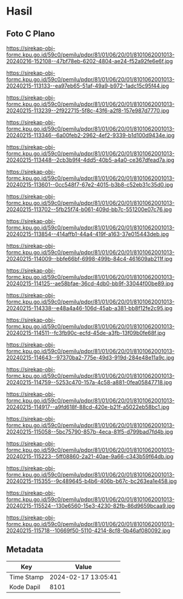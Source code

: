 # Hasil

## Foto C Plano

https://sirekap-obj-formc.kpu.go.id/59c0/pemilu/pdpr/81/01/06/20/01/8101062001013-20240216-152108--47bf78eb-6202-4804-ae24-f52a92fe6e6f.jpg

https://sirekap-obj-formc.kpu.go.id/59c0/pemilu/pdpr/81/01/06/20/01/8101062001013-20240215-113133--ea97eb65-51af-49a9-b972-1adc15c95f44.jpg

https://sirekap-obj-formc.kpu.go.id/59c0/pemilu/pdpr/81/01/06/20/01/8101062001013-20240215-113239--2f922715-5f8c-43f6-a2f8-157e987d7770.jpg

https://sirekap-obj-formc.kpu.go.id/59c0/pemilu/pdpr/81/01/06/20/01/8101062001013-20240215-113346--6a00feb2-2962-4ef2-9339-b1d100d9434e.jpg

https://sirekap-obj-formc.kpu.go.id/59c0/pemilu/pdpr/81/01/06/20/01/8101062001013-20240215-113448--2cb3b9f4-4dd5-40b5-a4a0-ce367dfead7a.jpg

https://sirekap-obj-formc.kpu.go.id/59c0/pemilu/pdpr/81/01/06/20/01/8101062001013-20240215-113601--0cc548f7-67e2-4015-b3b8-c52eb31c35d0.jpg

https://sirekap-obj-formc.kpu.go.id/59c0/pemilu/pdpr/81/01/06/20/01/8101062001013-20240215-113702--5fb25f74-b061-409d-bb7c-551200e07c76.jpg

https://sirekap-obj-formc.kpu.go.id/59c0/pemilu/pdpr/81/01/06/20/01/8101062001013-20240215-113854--414affb1-44a4-419f-a163-37e015443deb.jpg

https://sirekap-obj-formc.kpu.go.id/59c0/pemilu/pdpr/81/01/06/20/01/8101062001013-20240215-114009--bbfe66bf-6998-499b-84c4-461609ab211f.jpg

https://sirekap-obj-formc.kpu.go.id/59c0/pemilu/pdpr/81/01/06/20/01/8101062001013-20240215-114125--ae58bfae-36cd-4db0-bb9f-33044f00be89.jpg

https://sirekap-obj-formc.kpu.go.id/59c0/pemilu/pdpr/81/01/06/20/01/8101062001013-20240215-114338--e48a4a46-106d-45ab-a381-bb8f12fe2c95.jpg

https://sirekap-obj-formc.kpu.go.id/59c0/pemilu/pdpr/81/01/06/20/01/8101062001013-20240215-114511--fc3fb90c-ecfd-45de-a3fb-13f09b0fe68f.jpg

https://sirekap-obj-formc.kpu.go.id/59c0/pemilu/pdpr/81/01/06/20/01/8101062001013-20240215-114643--97370ba2-775e-49d3-919d-284e48e11a9c.jpg

https://sirekap-obj-formc.kpu.go.id/59c0/pemilu/pdpr/81/01/06/20/01/8101062001013-20240215-114759--5253c470-157a-4c58-a881-0fea05847718.jpg

https://sirekap-obj-formc.kpu.go.id/59c0/pemilu/pdpr/81/01/06/20/01/8101062001013-20240215-114917--a9fd618f-88cd-420e-b21f-a5022eb58bc1.jpg

https://sirekap-obj-formc.kpu.go.id/59c0/pemilu/pdpr/81/01/06/20/01/8101062001013-20240215-115058--5bc75790-857b-4eca-81f5-d799bad7fd4b.jpg

https://sirekap-obj-formc.kpu.go.id/59c0/pemilu/pdpr/81/01/06/20/01/8101062001013-20240215-115223--5ff08860-2a21-40ae-9a66-c343b59f64db.jpg

https://sirekap-obj-formc.kpu.go.id/59c0/pemilu/pdpr/81/01/06/20/01/8101062001013-20240215-115355--9c489645-b4b6-406b-b67c-bc263ea1e458.jpg

https://sirekap-obj-formc.kpu.go.id/59c0/pemilu/pdpr/81/01/06/20/01/8101062001013-20240215-115524--130e6560-15e3-4230-82fb-86d9659bcaa9.jpg

https://sirekap-obj-formc.kpu.go.id/59c0/pemilu/pdpr/81/01/06/20/01/8101062001013-20240215-115718--10669f50-5110-4214-8cf8-0b46af080092.jpg


## Metadata

| Key        | Value               |
| ---------- | ------------------- |
| Time Stamp | 2024-02-17 13:05:41 |
| Kode Dapil | 8101                |



